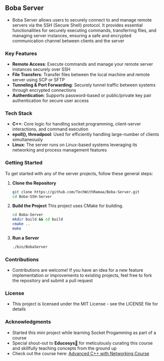 ## Boba Server
* Boba Server allows users to securely connect to and manage remote servers via the SSH (Secure Shell) protocol. It provides essential functionalities for securely executing commands, transferring files, and managing server instances, ensuring a safe and encrypted communication channel between clients and the server

### Key Features
- **Remote Access**: Execute commands and manage your remote server instances securely over SSH
- **File Transfers**: Transfer files between the local machine and remote server using SCP or SFTP
- **Tunneling & Port Forwarding**: Securely tunnel traffic between systems through encrypted connections
- **Authentication**: Supports password-based or public/private key pair authentication for secure user access

### Tech Stack
- **C++**: Core logic for handling socket programming, client-server interactions, and command execution
- **epoll(), threadpool**: Used for efficiently handling large-number of clients simultaneously
- **Linux**: The server runs on Linux-based systems leveraging its networking and process management features

### Getting Started

To get started with any of the server projects, follow these general steps:

1. **Clone the Repository**
   ```bash
   git clone https://github.com/TechWithRamaa/Boba-Server.git
   cd Boba-SSH-Server
   ```

2. **Build the Project**
    This project uses CMake for building. 
   ```bash
   cd Boba-Server
   mkdir build && cd build
   cmake ..
   make
   ```

3. **Run a Server**
   ```bash
   ./bin/BobaServer
   ```

### Contributions
* Contributions are welcome! If you have an idea for a new feature implementation or improvements to existing projects, feel free to fork the repository and submit a pull request

### License
* This project is licensed under the MIT License - see the LICENSE file for details

### Acknowledgments
* Started this mini project while learning Socket Progamming as part of a course
* Special shout-out to **Educosys**[🔗](https://www.educosys.com/) for meticulously curating this course and skillfully teaching concepts from the ground up
* Check out the course here: [Advanced C++ with Networking Course](https://register.educosys.com/new-courses)
